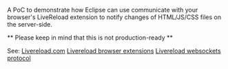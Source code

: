 A PoC to demonstrate how Eclipse can use communicate with your browser's LiveReload extension to notify
changes of HTML/JS/CSS files on the server-side.

** Please keep in mind that this is not production-ready **  


See:
 [Livereload.com](http://livereload.com) 
 [Livereload browser extensions](https://github.com/livereload/livereload-extensions)
 [Livereload websockets protocol](https://github.com/mockko/livereload/blob/master/docs/WebSocketProtocol.md)


